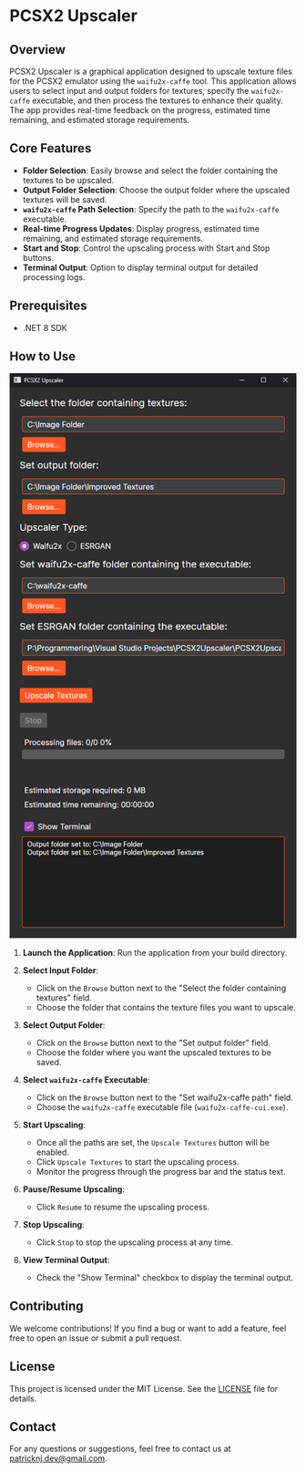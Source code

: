 # PCSX2 Upscaler

## Overview

PCSX2 Upscaler is a graphical application designed to upscale texture files for the PCSX2 emulator using the `waifu2x-caffe` tool. This application allows users to select input and output folders for textures, specify the `waifu2x-caffe` executable, and then process the textures to enhance their quality. The app provides real-time feedback on the progress, estimated time remaining, and estimated storage requirements.

## Core Features

- **Folder Selection**: Easily browse and select the folder containing the textures to be upscaled.
- **Output Folder Selection**: Choose the output folder where the upscaled textures will be saved.
- **`waifu2x-caffe` Path Selection**: Specify the path to the `waifu2x-caffe` executable.
- **Real-time Progress Updates**: Display progress, estimated time remaining, and estimated storage requirements.
- **Start and Stop**: Control the upscaling process with Start and Stop buttons.
- **Terminal Output**: Option to display terminal output for detailed processing logs.

## Prerequisites

- .NET 8 SDK

## How to Use

![image](Images/Application.png)

1. **Launch the Application**:
    Run the application from your build directory.

2. **Select Input Folder**:
    - Click on the `Browse` button next to the "Select the folder containing textures" field.
    - Choose the folder that contains the texture files you want to upscale.

3. **Select Output Folder**:
    - Click on the `Browse` button next to the "Set output folder" field.
    - Choose the folder where you want the upscaled textures to be saved.

4. **Select `waifu2x-caffe` Executable**:
    - Click on the `Browse` button next to the "Set waifu2x-caffe path" field.
    - Choose the `waifu2x-caffe` executable file (`waifu2x-caffe-cui.exe`).

5. **Start Upscaling**:
    - Once all the paths are set, the `Upscale Textures` button will be enabled.
    - Click `Upscale Textures` to start the upscaling process.
    - Monitor the progress through the progress bar and the status text.

6. **Pause/Resume Upscaling**:
    - Click `Resume` to resume the upscaling process.

7. **Stop Upscaling**:
    - Click `Stop` to stop the upscaling process at any time.

8. **View Terminal Output**:
    - Check the "Show Terminal" checkbox to display the terminal output.

## Contributing

We welcome contributions! If you find a bug or want to add a feature, feel free to open an issue or submit a pull request.

## License

This project is licensed under the MIT License. See the [LICENSE](LICENSE) file for details.

## Contact

For any questions or suggestions, feel free to contact us at [patricknj.dev@gmail.com](mailto:patricknj.dev@gmail.com).
